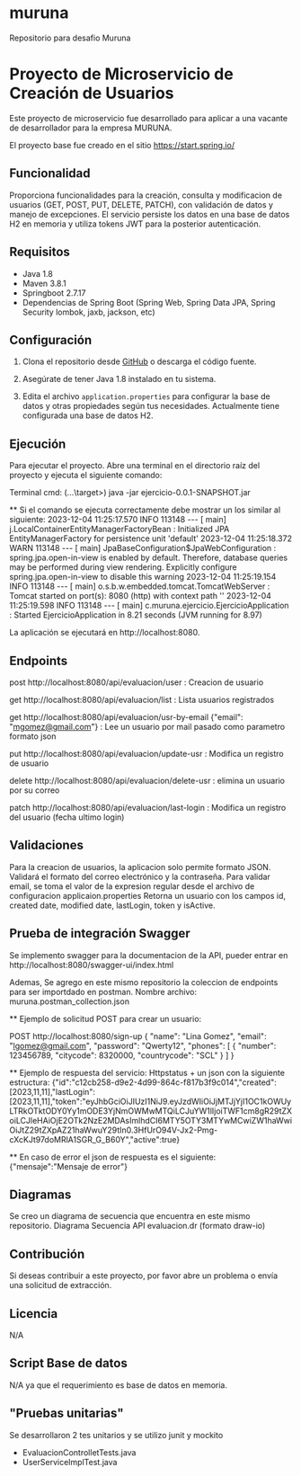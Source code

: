# muruna
Repositorio para desafio Muruna

# Proyecto de Microservicio de Creación de Usuarios

Este proyecto de microservicio fue desarrollado para aplicar a una vacante de desarrollador para la empresa MURUNA.

El proyecto base fue creado en el sitio https://start.spring.io/

## Funcionalidad
Proporciona funcionalidades para la creación, consulta y modificacion de usuarios (GET, POST, PUT, DELETE, PATCH), con validación de datos y manejo de excepciones. 
El servicio persiste los datos en una base de datos H2 en memoria y utiliza tokens JWT para la posterior autenticación.

## Requisitos

- Java 1.8
- Maven 3.8.1
- Springboot 2.7.17
- Dependencias de Spring Boot (Spring Web, Spring Data JPA, Spring Security lombok, jaxb, jackson, etc)

## Configuración

1. Clona el repositorio desde [GitHub](https://github.com/MauroGomezDev/muruna/tree/main) o descarga el código fuente.

2. Asegúrate de tener Java 1.8 instalado en tu sistema.

3. Edita el archivo `application.properties` para configurar la base de datos y otras propiedades según tus necesidades.
   Actualmente tiene configurada una base de datos H2.

## Ejecución

Para ejecutar el proyecto. Abre una terminal en el directorio raíz del proyecto y ejecuta el siguiente comando:

Terminal cmd: (...\target>)
java -jar ejercicio-0.0.1-SNAPSHOT.jar


** Si el comando se ejecuta correctamente debe mostrar un los similar al siguiente:
2023-12-04 11:25:17.570  INFO 113148 --- [           main] j.LocalContainerEntityManagerFactoryBean : Initialized JPA EntityManagerFactory for persistence unit 'default'
2023-12-04 11:25:18.372  WARN 113148 --- [           main] JpaBaseConfiguration$JpaWebConfiguration : spring.jpa.open-in-view is enabled by default. Therefore, database queries may be performed during view rendering. Explicitly configure spring.jpa.open-in-view to disable this warning
2023-12-04 11:25:19.154  INFO 113148 --- [           main] o.s.b.w.embedded.tomcat.TomcatWebServer  : Tomcat started on port(s): 8080 (http) with context path ''
2023-12-04 11:25:19.598  INFO 113148 --- [           main] c.muruna.ejercicio.EjercicioApplication  : Started EjercicioApplication in 8.21 seconds (JVM running for 8.97)

La aplicación se ejecutará en http://localhost:8080.

## Endpoints
post http://localhost:8080/api/evaluacion/user   : Creacion de usuario

get http://localhost:8080/api/evaluacion/list          : Lista usuarios registrados

get http://localhost:8080/api/evaluacion/usr-by-email {"email": "mgomez@gmail.com"} : Lee un usuario por mail pasado como parametro formato json

put http://localhost:8080/api/evaluacion/update-usr : Modifica un registro de usuario

delete http://localhost:8080/api/evaluacion/delete-usr : elimina un usuario por su correo

patch http://localhost:8080/api/evaluacion/last-login : Modifica un registro del usuario (fecha ultimo login)

## Validaciones
Para la creacion de usuarios, la aplicacion solo permite formato JSON. 
Validará el formato del correo electrónico y la contraseña. 
Para validar email, se toma el valor de la expresion regular desde el archivo de configuracion applicaion.properties
Retorna un usuario con los campos id, created date, modified date, lastLogin, token y isActive.

## Prueba de integración Swagger
Se implemento swagger para la documentacion de la API, pueder entrar en http://localhost:8080/swagger-ui/index.html 

Ademas, Se agrego en este mismo repositorio la coleccion de endpoints para ser importdado en postman.
Nombre archivo: muruna.postman_collection.json

** Ejemplo de solicitud POST para crear un usuario:

POST http://localhost:8080/sign-up
{
  "name": "Lina Gomez",
  "email": "lgomez@gmail.com",
  "password": "Qwerty12",
  "phones": [
    {
      "number": 123456789,
      "citycode": 8320000,
      "countrycode": "SCL"
    }
  ]
}

** Ejemplo de respuesta del servicio: Httpstatus + un json con la siguiente estructura:
{"id":"c12cb258-d9e2-4d99-864c-f817b3f9c014","created":[2023,11,11],"lastLogin":[2023,11,11],"token":"eyJhbGciOiJIUzI1NiJ9.eyJzdWIiOiJjMTJjYjI1OC1kOWUyLTRkOTktODY0Yy1mODE3YjNmOWMwMTQiLCJuYW1lIjoiTWF1cm8gR29tZXoiLCJleHAiOjE2OTk2NzE2MDAsImlhdCI6MTY5OTY3MTYwMCwiZW1haWwiOiJtZ29tZXpAZ21haWwuY29tIn0.3HfUrO94V-Jx2-Pmg-cXcKJt97doMRlA1SGR_G_B60Y","active":true}

** En caso de error el json de respuesta es el siguiente:
{"mensaje":"Mensaje de error"}

## Diagramas
Se creo un diagrama de secuencia que encuentra en este mismo repositorio.
Diagrama Secuencia API evaluacion.dr (formato draw-io)

## Contribución
Si deseas contribuir a este proyecto, por favor abre un problema o envía una solicitud de extracción.

## Licencia
N/A

## Script Base de datos
N/A ya que el requerimiento es base de datos en memoria.

## "Pruebas unitarias" 
Se desarrollaron 2 tes unitarios y se utilizo junit y mockito
- EvaluacionControlletTests.java
- UserServiceImplTest.java








